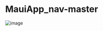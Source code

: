 # MauiApp_nav-master

![image](https://github.com/user-attachments/assets/0a4f9e32-d728-497f-a81f-2054d8d1a10f)
